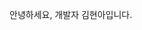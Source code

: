 안녕하세요, 개발자 김현아입니다.

<!---
hunao3o/hunao3o is a ✨ special ✨ repository because its `README.md` (this file) appears on your GitHub profile.
You can click the Preview link to take a look at your changes.
--->
